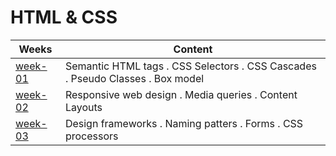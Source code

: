# HTML & CSS

| Weeks | Content |
| ----- | ------- |
| [week-01](./week-01/lesson.md) | Semantic HTML tags . CSS Selectors . CSS Cascades . Pseudo Classes . Box model |
| [week-02](./week-02/lesson.md) | Responsive web design . Media queries . Content Layouts |
| [week-03](./week-03/lesson.md) | Design frameworks . Naming patters . Forms . CSS processors |